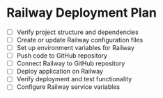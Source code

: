 # Railway Deployment Plan

- [ ] Verify project structure and dependencies
- [ ] Create or update Railway configuration files
- [ ] Set up environment variables for Railway
- [ ] Push code to GitHub repository
- [ ] Connect Railway to GitHub repository
- [ ] Deploy application on Railway
- [ ] Verify deployment and test functionality
- [ ] Configure Railway service variables
